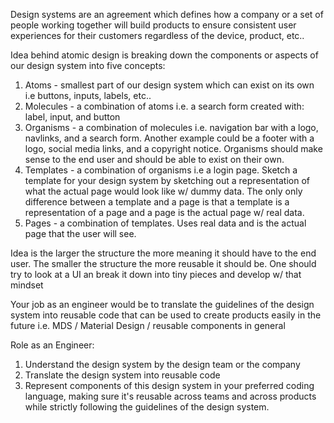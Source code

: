 Design systems are an agreement which defines how a company or a set of people working together will build products to ensure consistent user experiences for their customers regardless of the device, product, etc..

Idea behind atomic design is breaking down the components or aspects of our design system into five concepts:

1. Atoms - smallest part of our design system which can exist on its own i.e buttons, inputs, labels, etc..
2. Molecules - a combination of atoms i.e. a search form created with: label, input, and button
3. Organisms - a combination of molecules i.e. navigation bar with a logo, navlinks, and a search form. Another example could be a footer with a logo, social media links, and a copyright notice. Organisms should make sense to the end user and should be able to exist on their own.
4. Templates - a combination of organisms i.e a login page. Sketch a template for your design system by sketching out a representation of what the actual page would look like w/ dummy data. The only only difference between a template and a page is that a template is a representation of a page and a page is the actual page w/ real data.
5. Pages - a combination of templates. Uses real data and is the actual page that the user will see.

Idea is the larger the structure the more meaning it should have to the end user. The smaller the structure the more reusable it should be. One should try to look at a UI an break it down into tiny pieces and develop w/ that mindset

Your job as an engineer would be to translate the guidelines of the design system into reusable code that can be used to create products easily in the future i.e. MDS / Material Design / reusable components in general

Role as an Engineer:

1. Understand the design system by the design team or the company
2. Translate the design system into reusable code
3. Represent components of this design system in your preferred coding language, making sure it's reusable across teams and across products while strictly following the guidelines of the design system.
